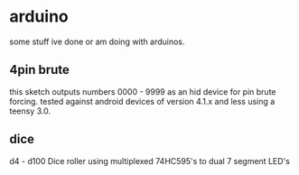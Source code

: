 arduino
=======

some stuff ive done or am doing with arduinos.



4pin brute
----------

this sketch outputs numbers 0000 - 9999 as an hid device for pin brute
forcing. tested against android devices of version 4.1.x and less using
a teensy 3.0.


dice
----

d4 - d100 Dice roller using multiplexed 74HC595's to dual 7 segment LED's
